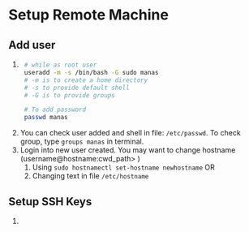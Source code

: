 # Setup Remote Machine
## Add user
1. ```bash
    # while as root user
    useradd -m -s /bin/bash -G sudo manas
    # -m is to create a home directory
    # -s to provide default shell
    # -G is to provide groups

    # To add password
    passwd manas
    ```
2. You can check user added and shell in file: `/etc/passwd`.
To check group, type `groups manas` in terminal.
3. Login into new user created.
You may want to change hostname (username@hostname:cwd_path> )
    1. Using `sudo hostnamectl set-hostname newhostname` 
    OR
    2. Changing text in file `/etc/hostname`

## Setup SSH Keys
1. 